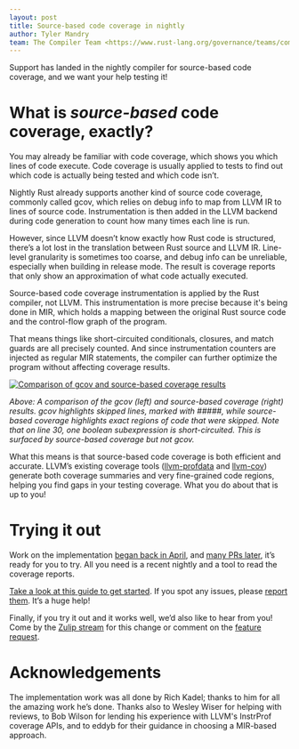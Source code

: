 ```yaml
---
layout: post
title: Source-based code coverage in nightly
author: Tyler Mandry
team: The Compiler Team <https://www.rust-lang.org/governance/teams/compiler>
---
```



Support has landed in the nightly compiler for source-based code coverage,
and we want your help testing it!


# What is _source-based_ code coverage, exactly?

You may already be familiar with code coverage, which shows you which lines
of code execute. Code coverage is usually applied to tests to find out which
code is actually being tested and which code isn’t.

Nightly Rust already supports another kind of source code coverage, commonly
called gcov, which relies on debug info to map from LLVM IR to lines of
source code. Instrumentation is then added in the LLVM backend during code
generation to count how many times each line is run.

However, since LLVM doesn’t know exactly how Rust code is structured, there’s
a lot lost in the translation between Rust source and LLVM IR. Line-level
granularity is sometimes too coarse, and debug info can be unreliable,
especially when building in release mode. The result is coverage reports that
only show an approximation of what code actually executed.

Source-based code coverage instrumentation is applied by the Rust compiler,
not LLVM. This instrumentation is more precise because it's being done in
MIR, which holds a mapping between the original Rust source code and the
control-flow graph of the program.

That means things like short-circuited conditionals, closures, and match
guards are all precisely counted. And since instrumentation counters are
injected as regular MIR statements, the compiler can further optimize the
program without affecting coverage results.

[![Comparison of gcov and source-based coverage results][comparison-img]][comparison-img]

_Above: A comparison of the gcov (left) and source-based coverage (right)
results. gcov highlights skipped lines, marked with #####, while source-based
coverage highlights exact regions of code that were skipped. Note that on
line 30, one boolean subexpression is short-circuited. This is surfaced by
source-based coverage but not gcov._

What this means is that source-based code coverage is both efficient and
accurate. LLVM’s existing coverage tools ([llvm-profdata] and [llvm-cov])
generate both coverage summaries and very fine-grained code regions, helping
you find gaps in your testing coverage. What you do about that is up to you!

[comparison-img]: /images/inside-rust/2020-11-12-source-based-code-coverage/comparison.png
[llvm-profdata]: https://llvm.org/docs/CommandGuide/llvm-profdata.html
[llvm-cov]: https://llvm.org/docs/CommandGuide/llvm-cov.html

# Trying it out

Work on the implementation [began back in April][MCP], and [many PRs
later][PRs], it’s ready for you to try. All you need is a recent nightly and
a tool to read the coverage reports.

[Take a look at this guide to get started][guide]. If you spot any issues,
please [report them]. It’s a huge help!

Finally, if you try it out and it works well, we’d also like to hear from
you! Come by the [Zulip stream] for this change or comment on the [feature
request].

[MCP]: https://github.com/rust-lang/compiler-team/issues/278
[PRs]: https://github.com/rust-lang/rust/pulls?q=is%3Apr+author%3Arichkadel+is%3Aclosed+closed%3A%3C2020-11-06
[guide]: https://doc.rust-lang.org/beta/unstable-book/compiler-flags/instrument-coverage.htmL
[report them]: https://github.com/rust-lang/rust/issues/new/choose
[Zulip stream]: https://rust-lang.zulipchat.com/#narrow/stream/233931-t-compiler.2Fmajor-changes/topic/Implement.20LLVM-compatible.20source-based.20cod.20compiler-team.23278
[feature request]: https://github.com/rust-lang/rust/issues/34701

# Acknowledgements

The implementation work was all done by Rich Kadel; thanks to him for all the
amazing work he’s done. Thanks also to Wesley Wiser for helping with reviews,
to Bob Wilson for lending his experience with LLVM's InstrProf coverage APIs,
and to eddyb for their guidance in choosing a MIR-based approach.
